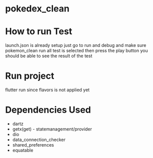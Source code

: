 # pokedex_clean


# How to run Test

launch.json is already setup just go to run and debug and make sure pokemon_clean run all test is selected then press the play button you should be able to see the result of the test


# Run project
flutter run since flavors is not applied yet



# Dependencies Used

* dartz
* getx(get) - statemanagement/provider
* dio 
* data_connection_checker
* shared_preferences
* equatable








